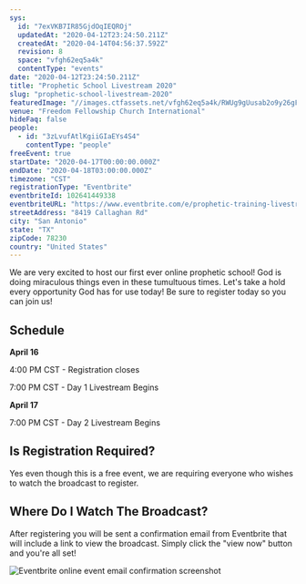 ```yaml
---
sys:
  id: "7exVKB7IR85GjdOqIEQROj"
  updatedAt: "2020-04-12T23:24:50.211Z"
  createdAt: "2020-04-14T04:56:37.592Z"
  revision: 8
  space: "vfgh62eq5a4k"
  contentType: "events"
date: "2020-04-12T23:24:50.211Z"
title: "Prophetic School Livestream 2020"
slug: "prophetic-school-livestream-2020"
featuredImage: "//images.ctfassets.net/vfgh62eq5a4k/RWUg9gUusab2o9y26gFSS/06648a0e7b00390812c4c4d984562eaf/online_prophetic_school_thumb.jpg"
venue: "Freedom Fellowship Church International"
hideFaq: false
people:
  - id: "3zLvufAtlKgiiGIaEYs4S4"
    contentType: "people"
freeEvent: true
startDate: "2020-04-17T00:00:00.000Z"
endDate: "2020-04-18T03:00:00.000Z"
timezone: "CST"
registrationType: "Eventbrite"
eventbriteId: 102641449338
eventbriteURL: "https://www.eventbrite.com/e/prophetic-training-livestream-tickets-102641449338"
streetAddress: "8419 Callaghan Rd"
city: "San Antonio"
state: "TX"
zipCode: 78230
country: "United States"
---
```


We are very excited to host our first ever online prophetic school! God is doing miraculous things even in these tumultuous times. Let's take a hold every opportunity God has for use today! Be sure to register today so you can join us!

## Schedule

__April 16__

4:00 PM CST - Registration closes

7:00 PM CST - Day 1 Livestream Begins

__April 17__

7:00 PM CST - Day 2 Livestream Begins

<faq>

## Is Registration Required?
  
Yes even though this is a free event, we are requiring everyone who wishes to watch the broadcast to register.
  
## Where Do I Watch The Broadcast?

After registering you will be sent a confirmation email from Eventbrite that will include a link to view the broadcast. Simply click the "view now" button and you're all set!

![Eventbrite online event email confirmation screenshot](//images.ctfassets.net/vfgh62eq5a4k/46wJv6oao3VErrsOlPIU44/639ce2e0a81761aa46ff8c5cf6ce2d5b/eventbrite_screenshot.PNG)